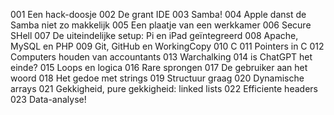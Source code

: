001 Een hack-doosje
002 De grant IDE
003 Samba!
004 Apple danst de Samba niet zo makkelijk
005 Een plaatje van een werkkamer
006 Secure SHell
007 De uiteindelijke setup: Pi en iPad geïntegreerd
008 Apache, MySQL en PHP
009 Git, GitHub en WorkingCopy
010 C
011 Pointers in C
012 Computers houden van accountants
013 Warchalking
014 is ChatGPT het einde?
015 Loops en logica
016 Rare sprongen
017 De gebruiker aan het woord
018 Het gedoe met strings
019 Structuur graag
020 Dynamische arrays
021 Gekkigheid, pure gekkigheid: linked lists
022 Efficiente headers
023 Data-analyse!
